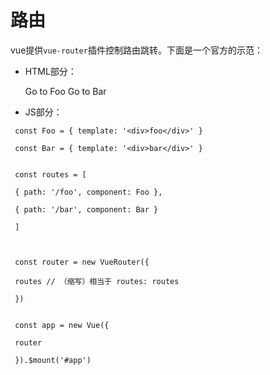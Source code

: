 # 路由

vue提供`vue-router`插件控制路由跳转。下面是一个官方的示范：

* HTML部分：

    <div id="app">
      <p>
        <!-- 使用 router-link 组件来导航. -->
        <!-- 通过传入 `to` 属性指定链接. -->
        <!-- <router-link> 默认会被渲染成一个 `<a>` 标签 -->
        <router-link to="/foo">Go to Foo</router-link>
        <router-link to="/bar">Go to Bar</router-link>
      </p>
      <!-- 路由出口 -->
      <!-- 路由匹配到的组件将渲染在这里 -->
      <router-view></router-view>
    </div>

* JS部分：

```
 const Foo = { template: '<div>foo</div>' }

 const Bar = { template: '<div>bar</div>' }


 const routes = [

 { path: '/foo', component: Foo },

 { path: '/bar', component: Bar }

 ]



 const router = new VueRouter({

 routes // （缩写）相当于 routes: routes

 })


 const app = new Vue({

 router

 }).$mount('#app')
```

